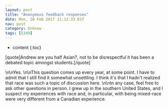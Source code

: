 ```yaml
---
layout: post
title: "Anonymous feedback responses"
date: Mon, 20 Feb 2017 11:12:33 EST
nav: post
category: Unknow
tags: [5349]
---
```


* content
{:toc}

[quote]Andrew are you half Asian?, not to be disrespectful it has been a debated topic amongst students.[/quote]
<!-- more -->
<p>\n\nYes. \n\nThis question comes up every year, at some point. I have to admit that I still find it somewhat unsettling. I think it's that I hadn't realized that race was such a topic of discussion here. \n\nIn any case, feel free to ask other questions in person. I grew up in the southern United States, and I suspect my experiences with race and, in particular, with being mixed-race were very different from a Canadian experience.</p>
